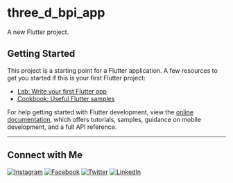 # three_d_bpi_app  
A new Flutter project.

## Getting Started  
This project is a starting point for a Flutter application. A few resources to get you started if this is your first Flutter project:

- [Lab: Write your first Flutter app](https://docs.flutter.dev/get-started/codelab)  
- [Cookbook: Useful Flutter samples](https://docs.flutter.dev/cookbook)  

For help getting started with Flutter development, view the [online documentation](https://docs.flutter.dev/), which offers tutorials, samples, guidance on mobile development, and a full API reference.

---

## Connect with Me  

[![Instagram](https://img.shields.io/badge/Instagram-Usama_Malik-orange)](https://www.instagram.com/YOUR_USERNAME)
[![Facebook](https://img.shields.io/badge/Facebook-Usama_Malik-brightgreen)](https://www.facebook.com/YOUR_USERNAME)
[![Twitter](https://img.shields.io/badge/Twitter-Usama_Malik-Black)](https://www.twitter.com/YOUR_USERNAME)
[![LinkedIn](https://img.shields.io/badge/LinkedIn-Usama_Malik-brightgreen)](https://www.linkedin.com/in/YOUR_USERNAME)  
